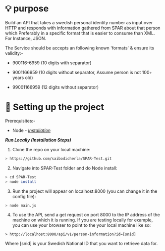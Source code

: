 # 💡 purpose

Build an API that takes a swedish personal identity number as input over HTTP and responds with information gathered from SPAR about that person which Preferably in a specific format that is easier to consume than XML.  For Instance, JSON. 

The Service should be accepts an following known 'formats' & ensure its validity:-

- 900116-6959 (10 digits with separator)

- 9001166959 (10 digits without separator, Assume person is not 100+ years old)

- 99001166959 (12 digits without separator)


# 🚚 Setting up the project

Prerequisites:- 

- Node - *[Installation](https://nodejs.org/en/)*

***Run Locally (Installation Steps)*** 

1. Clone the repo on your local machine:

```bash
> https://github.com/saibodicherla/SPAR-Test.git
```

2.  Navigate into  SPAR-Test folder and do Node install:

```bash
> cd SPAR-Test
> node install
```

3. Run the project will appear on localhost:8000 (you can change it in the config file):

```bash
> node main.js
```

4. To use the API, send a get request on port 8000 to the IP address of the machine on which it is running. If you are testing locally for example, you can use your browser to point to the your local machine like so:

```
> http://localhost:8000/api/v1/person-information?id=[snid]
```

Where [snid] is your Swedish National ID that you want to retrieve data for.






